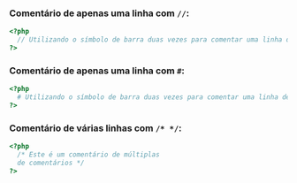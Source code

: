 ### Comentário de apenas uma linha com ```//```:
```php
<?php
  // Utilizando o símbolo de barra duas vezes para comentar uma linha de código
?>
```

### Comentário de apenas uma linha com ```#```:
```php
<?php     
  # Utilizando o símbolo de barra duas vezes para comentar uma linha de código
?>
```
### Comentário de várias linhas com ```/* */```:
```php
<?php     
  /* Este é um comentário de múltiplas      
  de comentários */
?>
```
